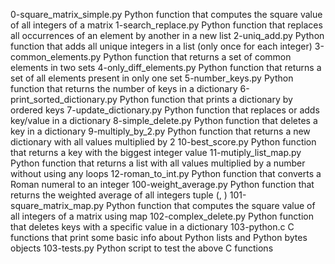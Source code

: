 0-square_matrix_simple.py	Python function that computes the square value of all integers of a matrix
1-search_replace.py	Python function that replaces all occurrences of an element by another in a new list
2-uniq_add.py	Python function that adds all unique integers in a list (only once for each integer)
3-common_elements.py	Python function that returns a set of common elements in two sets
4-only_diff_elements.py	Python function that returns a set of all elements present in only one set
5-number_keys.py	Python function that returns the number of keys in a dictionary
6-print_sorted_dictionary.py	Python function that prints a dictionary by ordered keys
7-update_dictionary.py	Python function that replaces or adds key/value in a dictionary
8-simple_delete.py	Python function that deletes a key in a dictionary
9-multiply_by_2.py	Python function that returns a new dictionary with all values multiplied by 2
10-best_score.py	Python function that returns a key with the biggest integer value
11-mutiply_list_map.py	Python function that returns a list with all values multiplied by a number without using any loops
12-roman_to_int.py	Python function that converts a Roman numeral to an integer
100-weight_average.py	Python function that returns the weighted average of all integers tuple (, )
101-square_matrix_map.py	Python function that computes the square value of all integers of a matrix using map
102-complex_delete.py	Python function that deletes keys with a specific value in a dictionary
103-python.c	C functions that print some basic info about Python lists and Python bytes objects
103-tests.py	Python script to test the above C functions
